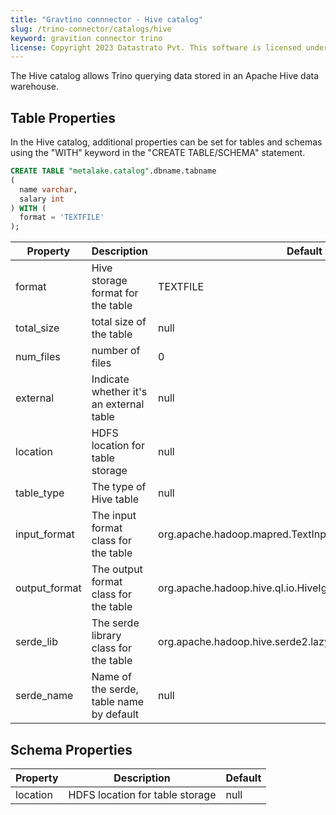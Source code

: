 ```yaml
---
title: "Gravtino connnector - Hive catalog"
slug: /trino-connector/catalogs/hive
keyword: gravition connector trino
license: Copyright 2023 Datastrato Pvt. This software is licensed under the Apache License version 2.
---
```


The Hive catalog allows Trino querying data stored in an Apache Hive data warehouse. 

## Table Properties

In the Hive catalog, additional properties can be set for tables and schemas
using the "WITH" keyword in the "CREATE TABLE/SCHEMA" statement.
```sql
CREATE TABLE "metalake.catalog".dbname.tabname
(
  name varchar,
  salary int
) WITH (
  format = 'TEXTFILE'
);
```

| Property     | Description                               | Default                                                    |
| ------------ |-------------------------------------------| ---------------------------------------------------------- |
| format       | Hive storage format for the table         | TEXTFILE                                                   |
| total_size   | total size of the table                   | null                                                       |
| num_files    | number of files                           | 0                                                          |
| external     | Indicate whether it's an external table   | null                                                       |
| location     | HDFS location for table storage           | null                                                       |
| table_type   | The type of Hive table                    | null                                                       |
| input_format | The input format class for the table      | org.apache.hadoop.mapred.TextInputFormat                   |
| output_format| The output format class for the table     | org.apache.hadoop.hive.ql.io.HiveIgnoreKeyTextOutputFormat |
| serde_lib    | The serde library class for the table     | org.apache.hadoop.hive.serde2.lazy.LazySimpleSerDe         |
| serde_name   | Name of the serde, table name by default  | null                                                       |

## Schema Properties
| Property | Description                        | Default |
| -------- | ---------------------------------- | ------- |
| location | HDFS location for table storage    | null    |